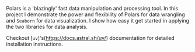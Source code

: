 Polars is a 'blazingly' fast data manipulation and processing tool. In this project I demonstrate 
the power and flexibility of Polars for data wrangling and `Seaborn` for data visualization. I show 
how easy it get started in applying the two libraries for data analysis.

Checkout [`uv`]'s(https://docs.astral.sh/uv/) documentation for detailed installation instructions.
